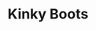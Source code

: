 ---
title: Kinky Boots
poster: kinky-boots.jpg
header: kinky-boots-header.jpg
description: The Tony-winning musical based on the film of the same name returns to New York!
theater: Stage 42
original_preview: '2022-07-26'
original_opening: '2022-08-25'
preview: '2022-07-26'
opening: '2022-08-25'
closing: '2022-11-20'
tonyaward: false
criticspick: false
tags: 
  - Musical
  - Off Broadway
trailer: 'https://www.youtube.com/watch?v=SxbczmXHR4c&t=2s'
website: 'https://www.kinkybootsthemusical.com'
tickets:
  - highlight: true
    info: http://kinkybootsthemusicallottery.com/
    title: $30 Lottery
    type: digitalLottery
  - highlight: false
    info: >-
        General rush tickets will be available at the Box Office two hours before curtain for that day's performance(s). Limit 2 tickets per customer. Subject to availability.
    title: $40 Rush
    type: rush
  - highlight: false
    info: >-
        Student rush tickets will be available at the Box Office two hours before curtain for that day's performance(s). Limit 2 tickets per customer. Subject to availability.
    title: $29 Student
    type: studentRush
  - highlight: false
    info: https://www.telecharge.com/Off-Broadway/Kinky-Boots
    title: $59+ Tickets
    type: regular
---